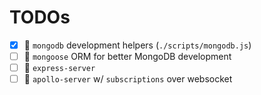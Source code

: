 # TODOs

- [x] :gem:  `mongodb` development helpers (`./scripts/mongodb.js`)
- [ ] :gem:  `mongoose` ORM for better MongoDB development
- [ ] :gem:  `express-server`
- [ ] :gem:  `apollo-server` w/ `subscriptions` over websocket
